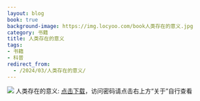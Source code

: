 ```yaml
---
layout: blog
book: true
background-image: https://img.locyoo.com/book人类存在的意义.jpg
category: 书籍
title: 人类存在的意义
tags:
- 书籍
- 科普
redirect_from:
  - /2024/03/人类存在的意义/
---
```

![](https://img.locyoo.com/book人类存在的意义.jpg)
人类存在的意义: <a name = "ref1" href="https://url18.ctfile.com/f/50983618-1253394913-ee6e51?p=3619">点击下载</a>，访问密码请点击右上方“关于”自行查看